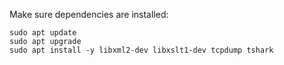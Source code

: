 Make sure dependencies are installed:

```
sudo apt update
sudo apt upgrade
sudo apt install -y libxml2-dev libxslt1-dev tcpdump tshark
```
